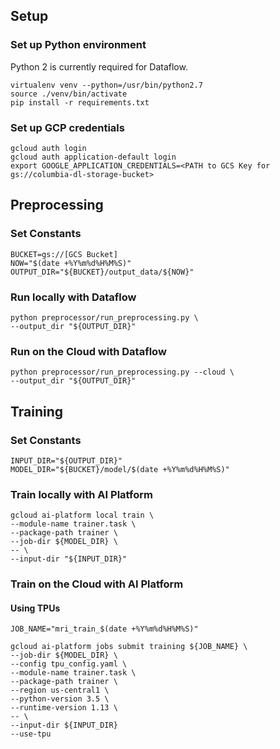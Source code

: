 ## Setup

### Set up Python environment
Python 2 is currently required for Dataflow.
```
virtualenv venv --python=/usr/bin/python2.7
source ./venv/bin/activate
pip install -r requirements.txt
```
### Set up GCP credentials
```
gcloud auth login
gcloud auth application-default login
export GOOGLE_APPLICATION_CREDENTIALS=<PATH to GCS Key for gs://columbia-dl-storage-bucket>
```

## Preprocessing
### Set Constants
```
BUCKET=gs://[GCS Bucket]
NOW="$(date +%Y%m%d%H%M%S)"
OUTPUT_DIR="${BUCKET}/output_data/${NOW}"
```

### Run locally with Dataflow
```
python preprocessor/run_preprocessing.py \
--output_dir "${OUTPUT_DIR}"
```
### Run on the Cloud with Dataflow
```
python preprocessor/run_preprocessing.py --cloud \
--output_dir "${OUTPUT_DIR}"
```
  

## Training
### Set Constants
```
INPUT_DIR="${OUTPUT_DIR}"
MODEL_DIR="${BUCKET}/model/$(date +%Y%m%d%H%M%S)"
```

### Train locally with AI Platform
```
gcloud ai-platform local train \
--module-name trainer.task \
--package-path trainer \
--job-dir ${MODEL_DIR} \
-- \
--input-dir "${INPUT_DIR}"
```

### Train on the Cloud with AI Platform
#### Using TPUs
```
JOB_NAME="mri_train_$(date +%Y%m%d%H%M%S)"

gcloud ai-platform jobs submit training ${JOB_NAME} \
--job-dir ${MODEL_DIR} \
--config tpu_config.yaml \
--module-name trainer.task \
--package-path trainer \
--region us-central1 \
--python-version 3.5 \
--runtime-version 1.13 \
-- \
--input-dir ${INPUT_DIR}
--use-tpu
```